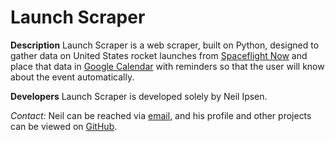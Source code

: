 # Launch Scraper

**Description**
Launch Scraper is a web scraper, built on Python, designed to gather data on United States rocket launches from [Spaceflight Now](https://www.spaceflightnow.com/launch-schedule/) and place that data in [Google Calendar](https://www.calendar.google.com/) with reminders so that the user will know about the event automatically.

**Developers**
Launch Scraper is developed solely by Neil Ipsen.

*Contact:*
Neil can be reached via [email](ipsen.neil@gmail.com), and his profile and other projects can be viewed on [GitHub](https://www.github.com/Neil-Ipsen/).